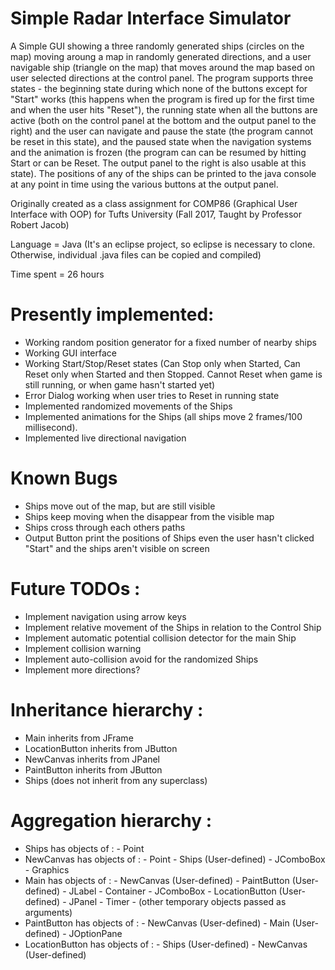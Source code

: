 # Simple Radar Interface Simulator

A Simple GUI showing a three randomly generated ships (circles on the map) moving aroung a map in randomly generated directions, and a user navigable ship (triangle on the map) that moves around the map based on user selected directions at the control panel. The program supports three states - the beginning state during which none of the buttons except for "Start" works (this happens when the program is fired up for the first time and when the user hits "Reset"), the running state when all the buttons are active (both on the control panel at the bottom and the output panel to the right) and the user can navigate and pause the state (the program cannot be reset in this state), and the paused state when the navigation systems and the animation is frozen (the program can can be resumed by hitting Start or can be Reset. The output panel to the right is also usable at this state). The positions of any of the ships can be printed to the java console at any point in time using the various buttons at the output panel.

Originally created as a class assignment for COMP86 (Graphical User Interface with OOP) for Tufts University (Fall 2017, Taught by Professor Robert Jacob)

Language = Java
(It's an eclipse project, so eclipse is necessary to clone. Otherwise, individual .java files can be copied and compiled)

Time spent = 26 hours

# Presently implemented:

- Working random position generator for a fixed number of nearby ships
- Working GUI interface
- Working Start/Stop/Reset states (Can Stop only when Started, Can Reset only when Started and then Stopped. Cannot Reset when game is still running, or when game hasn't started yet)
- Error Dialog working when user tries to Reset in running state
- Implemented randomized movements of the Ships
- Implemented animations for the Ships (all ships move 2 frames/100 millisecond).
- Implemented live directional navigation

# Known Bugs
- Ships move out of the map, but are still visible
- Ships keep moving when the disappear from the visible map
- Ships cross through each others paths
- Output Button print the positions of Ships even the user hasn't clicked "Start" and the ships aren't visible on screen

# Future TODOs : 

- Implement navigation using arrow keys
- Implement relative movement of the Ships in relation to the Control Ship
- Implement automatic potential collision detector for the main Ship
- Implement collision warning
- Implement auto-collision avoid for the randomized Ships
- Implement more directions?

# Inheritance hierarchy :

- Main inherits from JFrame
- LocationButton inherits from JButton
- NewCanvas inherits from JPanel
- PaintButton inherits from JButton
- Ships (does not inherit from any superclass)

# Aggregation hierarchy :

- Ships has objects of :
		- Point
- NewCanvas has objects of :
		- Point
		- Ships (User-defined)
		- JComboBox
		- Graphics
- Main has objects of :
		- NewCanvas (User-defined)
		- PaintButton (User-defined)
		- JLabel
		- Container
		- JComboBox
		- LocationButton (User-defined)
		- JPanel
		- Timer
		- (other temporary objects passed as arguments)
- PaintButton has objects of : 
		- NewCanvas (User-defined)
		- Main (User-defined)
		- JOptionPane
- LocationButton has objects of : 
		- Ships (User-defined)
		- NewCanvas (User-defined)



